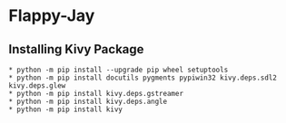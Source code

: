 # Flappy-Jay

## Installing Kivy Package
    * python -m pip install --upgrade pip wheel setuptools
    * python -m pip install docutils pygments pypiwin32 kivy.deps.sdl2 kivy.deps.glew
    * python -m pip install kivy.deps.gstreamer
    * python -m pip install kivy.deps.angle
    * python -m pip install kivy
